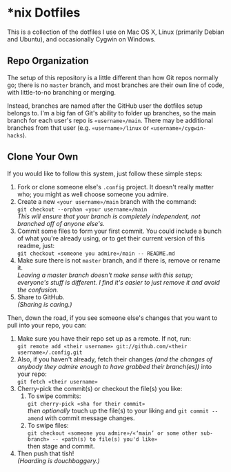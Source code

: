 # *nix Dotfiles

This is a collection of the dotfiles I use on Mac OS X, Linux (primarily Debian and Ubuntu), and occasionally Cygwin on Windows.


## Repo Organization

The setup of this repository is a little different than how Git repos normally go; there is no `master` branch, and most branches are their own line of code, with little-to-no branching or merging.

Instead, branches are named after the GitHub user the dotfiles setup belongs to. I'm a big fan of Git's ability to folder up branches, so the main branch for each user's repo is `«username»/main`. There may be additional branches from that user (e.g. `«username»/linux` or `«username»/cygwin-hacks`).


## Clone Your Own

If you would like to follow this system, just follow these simple steps:

1. Fork or clone someone else's `.config` project. It doesn't really matter who; you might as well choose someone you admire.
2. Create a new `«your username»/main` branch with the command:  
   `git checkout --orphan «your username»/main`  
   _This will ensure that your branch is completely independent, not branched off of anyone else's._
3. Commit some files to form your first commit.
   You could include a bunch of what you're already using, or to get their current version of this readme, just:  
   `git checkout «someone you admire»/main -- README.md`
4. Make sure there is not `master` branch, and if there is, remove or rename it.  
   _Leaving a master branch doesn't make sense with this setup; everyone's stuff is different. I find it's easier to just remove it and avoid the confusion._
5. Share to GitHub.  
   _(Sharing is caring.)_

Then, down the road, if you see someone else's changes that you want to pull into your repo, you can:

1. Make sure you have their repo set up as a remote. If not, run:  
   `git remote add «their username» git://github.com/«their username»/.config.git`
2. Also, if you haven't already, fetch their changes _(and the changes of anybody they admire enough to have grabbed their branch(es))_ into your repo:  
   `git fetch «their username»`
3. Cherry-pick the commit(s) or checkout the file(s) you like:
    1. To swipe commits:  
       `git cherry-pick «sha for their commit»`  
       _then optionally_ touch up the file(s) to your liking and `git commit --amend` with commit message changes.
    2. To swipe files:  
       `git checkout «someone you admire»/«‘main’ or some other sub-branch» -- «path(s) to file(s) you'd like»`  
       then stage and commit.
4. Then push that tish!  
   _(Hoarding is douchbaggery.)_
